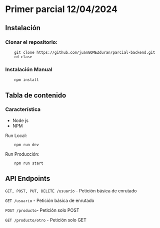 # Primer parcial 12/04/2024
## Instalación

### Clonar el repositorio:
```
    git clone https://github.com/juanGOMEZduran/parcial-backend.git
    cd clase
```

### Instalación Manual

```
    npm install
```

## Tabla de contenido

### Característica
- Node js
- NPM

Run Local:
```
    npm run dev
```
Run Producción:
```
    npm run start
```

## API Endpoints

<code>GET, POST, PUT, DELETE /usuario</code> - Petición básica de enrutado

<code>GET /usuario</code> - Petición básica de enrutado

<code>POST /producto</code>- Petición solo POST

<code>GET /producto/otro</code> - Petición solo GET